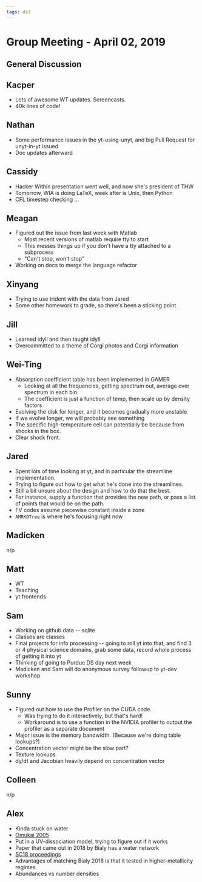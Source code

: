 ```yaml
---
tags: dxl
---
```


# Group Meeting - April 02, 2019

## General Discussion



## Kacper

 * Lots of awesome WT updates.  Screencasts.
 * 40k lines of code!

## Nathan

 * Some performance issues in the yt-using-unyt, and big Pull Request for unyt-in-yt issued
 * Doc updates afterward

## Cassidy

 * Hacker Within presentation went well, and now she's president of THW
 * Tomorrow, WIA is doing LaTeX, week after is Unix, then Python
 * CFL timestep checking ...

## Meagan

 * Figured out the issue from last week with Matlab
     * Most recent versions of matlab require tty to start
     * This messes things up if you don't have a tty attached to a subprocess
     * "Can't stop, won't stop"
 * Working on docs to merge the language refactor

## Xinyang

 * Trying to use trident with the data from Jared
 * Some other homework to grade, so there's been a sticking point

## Jill

 * Learned idyll and then taught idyll
 * Overcommitted to a theme of Corgi photos and Corgi information

## Wei-Ting

 * Absorption coefficient table has been implemented in GAMER
     * Looking at all the frequencies, getting spectrum out, average over spectrum in each bin
     * The coefficient is just a function of temp, then scale up by density factors
 * Evolving the disk for longer, and it becomes gradually more unstable
 * If we evolve longer, we will probably see something
 * The specific high-temperature cell can potentially be because from shocks in the box.
 * Clear shock front.
 
## Jared

 * Spent lots of time looking at yt, and in particular the streamline implementation.
 * Trying to figure out how to get what he's done into the streamlines.
 * Still a bit unsure about the design and how to do that the best.
 * For instance, supply a function that provides the new path, or pass a list of points that would be on the path.
 * FV codes assume piecewise constant inside a zone
 * `AMRKDTree` is where he's focusing right now

## Madicken

n/p

## Matt

 * WT
 * Teaching
 * yt frontends

## Sam

 * Working on github data -- sqlite
 * Classes are classes
 * Final projects for info processing -- going to roll yt into that, and find 3 or 4 physical science domains, grab some data, record whole process of getting it into yt
 * Thinking of going to Purdue DS day next week
 * Madicken and Sam will do anonymous survey followup to yt-dev workshop

## Sunny

 * Figured out how to use the Profiler on the CUDA code.
     * Was trying to do it interactively, but that's hard!
     * Workaround is to use a function in the NVIDIA profiler to output the profiler as a separate document
 * Major issue is the memory bandwidth.  (Because we're doing table lookups?)
 * Concentration vector might be the slow part?
 * Texture lookups
 * dy/dt and Jacobian heavily depend on concentration vector

## Colleen

n/p

## Alex

 * Kinda stuck on water
 * [Omukai 2005](https://ui.adsabs.harvard.edu/#abs/arXiv:astro-ph%2F0503010)
 * Put in a UV-dissociation model, trying to figure out if it works
 * Paper that came out in 2018 by Bialy has a water network
 * [SC18 proceedings](https://sc18.supercomputing.org/proceedings/sci_viz/sci_viz_files/svs106s2-file1.pdf)
 * Advantages of matching Bialy 2018 is that it tested in higher-metallicity regimes
 * Abundances vs number densities